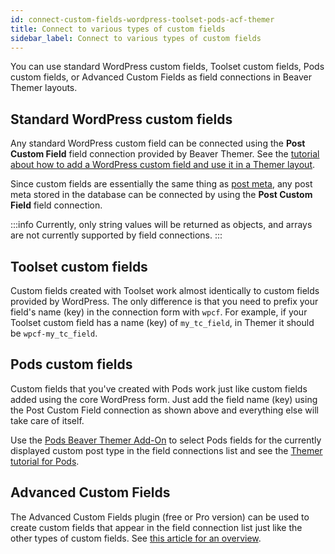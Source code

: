 ```yaml
---
id: connect-custom-fields-wordpress-toolset-pods-acf-themer
title: Connect to various types of custom fields
sidebar_label: Connect to various types of custom fields
---
```


You can use standard WordPress custom fields, Toolset custom fields, Pods custom fields, or Advanced Custom Fields as field connections in Beaver Themer layouts.

## Standard WordPress custom fields

Any standard WordPress custom field can be connected using the **Post Custom Field** field connection provided by Beaver Themer. See the [tutorial about how to add a WordPress custom field and use it in a Themer layout](/beaver-themer/field-connections/connections-to-wp-custom-fields/display-a-wordpress-custom-field-in-a-singular-themer-layout.md).

Since custom fields are essentially the same thing as [post meta](https://developer.wordpress.org/reference/functions/add_post_meta/), any post meta stored in the database can be connected by using the **Post Custom Field** field connection.

:::info
Currently, only string values will be returned as objects, and arrays are not currently supported by field connections.
:::

## Toolset custom fields

Custom fields created with Toolset work almost identically to custom fields provided by WordPress. The only difference is that you need to prefix your field's name (key) in the connection form with `wpcf`. For example, if your Toolset custom field has a name (key) of `my_tc_field`, in Themer it should be `wpcf-my_tc_field`.

## Pods custom fields

Custom fields that you've created with Pods work just like custom fields added using the core WordPress form. Just add the field name (key) using the Post Custom Field connection as shown above and everything else will take care of itself.

Use the [Pods Beaver Themer Add-On](https://wordpress.org/plugins/pods-beaver-builder-themer-add-on/) to select Pods fields for the currently displayed custom post type in the field connections list and see the [Themer tutorial for Pods](/beaver-themer/field-connections/connections-to-pods-custom-fields/build-this-display-a-pods-custom-field-and-separator-only-when-theres-content.md).

## Advanced Custom Fields

The Advanced Custom Fields plugin (free or Pro version) can be used to create custom fields that appear in the field connection list just like the other types of custom fields. See [this article for an overview](../integrations/acf/index.md).
